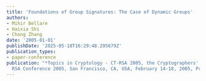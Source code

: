 ```yaml
---
title: 'Foundations of Group Signatures: The Case of Dynamic Groups'
authors:
- Mihir Bellare
- Haixia Shi
- Chong Zhang
date: '2005-01-01'
publishDate: '2025-05-18T16:29:48.295679Z'
publication_types:
- paper-conference
publication: "*Topics in Cryptology - CT-RSA 2005, the Cryptographers' Track at the
  RSA Conference 2005, San Francisco, CA, USA, February 14-18, 2005, Proceedings*"
---
```

